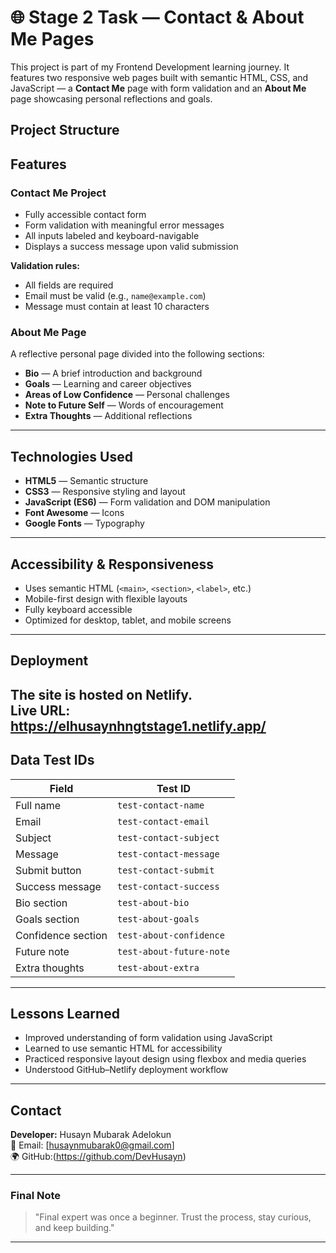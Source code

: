 # 🌐 Stage 2 Task — Contact & About Me Pages

This project is part of my Frontend Development learning journey. It features two responsive web pages built with semantic HTML, CSS, and JavaScript — a **Contact Me** page with form validation and an **About Me** page showcasing personal reflections and goals.


## Project Structure

##  Features

### Contact Me Project
- Fully accessible contact form  
- Form validation with meaningful error messages  
- All inputs labeled and keyboard-navigable  
- Displays a success message upon valid submission  

**Validation rules:**
- All fields are required  
- Email must be valid (e.g., `name@example.com`)  
- Message must contain at least 10 characters  

###  About Me Page
A reflective personal page divided into the following sections:
- **Bio** — A brief introduction and background  
- **Goals** — Learning and career objectives  
- **Areas of Low Confidence** — Personal challenges  
- **Note to Future Self** — Words of encouragement  
- **Extra Thoughts** — Additional reflections  

---

##  Technologies Used

- **HTML5** — Semantic structure  
- **CSS3** — Responsive styling and layout  
- **JavaScript (ES6)** — Form validation and DOM manipulation  
- **Font Awesome** — Icons  
- **Google Fonts** — Typography  

---

##  Accessibility & Responsiveness

- Uses semantic HTML (`<main>`, `<section>`, `<label>`, etc.)
- Mobile-first design with flexible layouts  
- Fully keyboard accessible  
- Optimized for desktop, tablet, and mobile screens  

---

##  Deployment

The site is hosted on **Netlify**.  
Live URL: https://elhusaynhngtstage1.netlify.app/
---

##  Data Test IDs

| Field | Test ID |
|-------|----------|
| Full name | `test-contact-name` |
| Email | `test-contact-email` |
| Subject | `test-contact-subject` |
| Message | `test-contact-message` |
| Submit button | `test-contact-submit` |
| Success message | `test-contact-success` |
| Bio section | `test-about-bio` |
| Goals section | `test-about-goals` |
| Confidence section | `test-about-confidence` |
| Future note | `test-about-future-note` |
| Extra thoughts | `test-about-extra` |

---

##  Lessons Learned
- Improved understanding of form validation using JavaScript  
- Learned to use semantic HTML for accessibility  
- Practiced responsive layout design using flexbox and media queries  
- Understood GitHub–Netlify deployment workflow  

---

##  Contact

**Developer:** Husayn Mubarak Adelokun  
📧 Email: [husaynmubarak0@gmail.com]  
🌍 GitHub:(https://github.com/DevHusayn)

---

### Final Note
> "Final expert was once a beginner. Trust the process, stay curious, and keep building."

---
